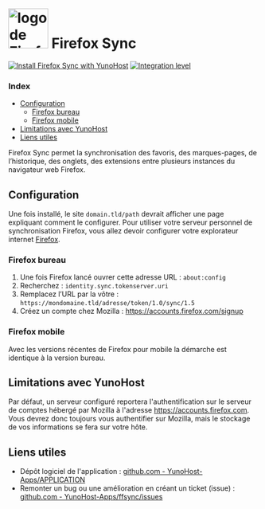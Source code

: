 # <img src="/images/ffsync_logo.png" width="80px" alt="logo de Firefox Sync"> Firefox Sync

[![Install Firefox Sync with YunoHost](https://install-app.yunohost.org/install-with-yunohost.svg)](https://install-app.yunohost.org/?app=ffsync) [![Integration level](https://dash.yunohost.org/integration/ffsync.svg)](https://dash.yunohost.org/appci/app/ffsync)

### Index

- [Configuration](#configuration)
  - [Firefox bureau](#firefox-bureau)
  - [Firefox mobile](#firefox-mobile)
- [Limitations avec YunoHost](#limitations-avec-yunohost)
- [Liens utiles](#liens-utiles)

Firefox Sync permet la synchronisation des favoris, des marques-pages, de l’historique, des onglets, des extensions entre plusieurs instances du navigateur web Firefox.

## Configuration

Une fois installé, le site `domain.tld/path` devrait afficher une page expliquant comment le configurer.
Pour utiliser votre serveur personnel de synchronisation Firefox, vous allez devoir configurer votre explorateur internet [Firefox](https://www.mozilla.org/fr/firefox/new/).

### Firefox bureau

1. Une fois Firefox lancé ouvrer cette adresse URL : `about:config`
2. Recherchez : `identity.sync.tokenserver.uri`
3. Remplacez l’URL par la vôtre : `https://mondomaine.tld/adresse/token/1.0/sync/1.5`
4. Créez un compte chez Mozilla : https://accounts.firefox.com/signup

### Firefox mobile

Avec les versions récentes de Firefox pour mobile la démarche est identique à la version bureau.

## Limitations avec YunoHost

Par défaut, un serveur configuré reportera l'authentification sur le serveur de comptes hébergé par Mozilla à l'adresse https://accounts.firefox.com. Vous devrez donc toujours vous authentifier sur Mozilla, mais le stockage de vos informations se fera sur votre hôte.

## Liens utiles

 + Dépôt logiciel de l'application : [github.com - YunoHost-Apps/APPLICATION](https://github.com/YunoHost-Apps/ffsync_ynh)
 + Remonter un bug ou une amélioration en créant un ticket (issue) : [github.com - YunoHost-Apps/ffsync/issues](https://github.com/YunoHost-Apps/ffsync_ynh/issues)
